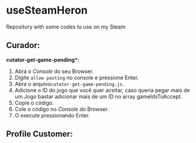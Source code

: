 # useSteamHeron

Repository with some codes to use on my Steam

## Curador:

**cutator-get-game-pending\*:**

1. Abra o _Console_ do seu Browser.
2. Digite `allow pasting` no console e pressione Enter.
3. Abra o arquivo`cutator-get-game-pending.js`.
4. Adicione o ID do jogo que você quer aceitar, caso queria pegar mais de um Jogo bastar adicionar mais de um ID no array gameIdsToAccept.
5. Copie o código.
6. Cole o código no _Console_ do Browser.
7. O execute pressionando Enter.

## Profile Customer:
